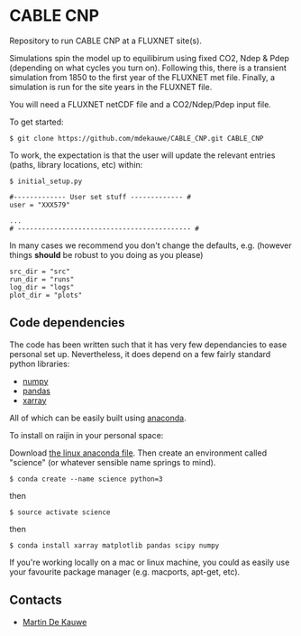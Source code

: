 # CABLE CNP

Repository to run CABLE CNP at a FLUXNET site(s).

Simulations spin the model up to equilibirum using fixed CO2, Ndep & Pdep (depending on what cycles you turn on). Following this, there is a transient simulation from 1850 to the first year of the FLUXNET met file. Finally, a simulation is run for the site years in the FLUXNET file.

You will need a FLUXNET netCDF file and a CO2/Ndep/Pdep input file.

To get started:

    $ git clone https://github.com/mdekauwe/CABLE_CNP.git CABLE_CNP

To work, the expectation is that the user will update the relevant entries (paths, library locations, etc) within:

    $ initial_setup.py

    #------------- User set stuff ------------- #
    user = "XXX579"

    ...
    # ------------------------------------------- #

In many cases we recommend you don't change the defaults, e.g. (however things **should** be robust to you doing as you please)

    src_dir = "src"
    run_dir = "runs"
    log_dir = "logs"
    plot_dir = "plots"


## Code dependencies

The code has been written such that it has very few dependancies to ease personal set up. Nevertheless, it does depend on a few fairly standard python libraries:

* [numpy](http://numpy.scipy.org/)
* [pandas](https://pandas.pydata.org/)
* [xarray](http://xarray.pydata.org/en/stable/)

All of which can be easily built using [anaconda](https://www.anaconda.com/distribution/).

To install on raijin in your personal space:

Download [the linux anaconda file](https://www.anaconda.com/download/#linux). Then create an environment called "science" (or whatever sensible name springs to mind).

    $ conda create --name science python=3

then

    $ source activate science

then

    $ conda install xarray matplotlib pandas scipy numpy

If you're working locally on a mac or linux machine, you could as easily use your favourite package manager (e.g. macports, apt-get, etc).

## Contacts
* [Martin De Kauwe](http://mdekauwe.github.io/)
